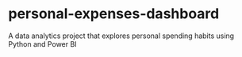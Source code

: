 # personal-expenses-dashboard
A data analytics project that explores personal spending habits using Python and Power BI
